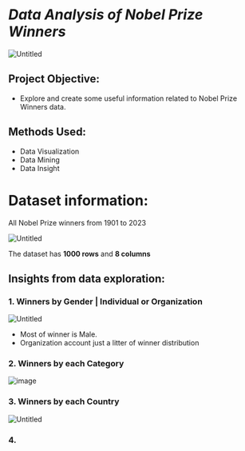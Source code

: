 # ***Data Analysis of Nobel Prize Winners***

![Untitled](https://github.com/Khangtran94/Data_Analysis_of_Nobel_Prize_Winners/assets/146164801/2a6c1404-2e6e-4556-a83d-618295e1ecfd)

## Project Objective:
* Explore and create some useful information related to Nobel Prize Winners data.

## Methods Used:
* Data Visualization
* Data Mining
* Data Insight

# Dataset information:
All Nobel Prize winners from 1901 to 2023

![Untitled](https://github.com/Khangtran94/Data_Analysis_of_Nobel_Prize_Winners/assets/146164801/527c693a-6933-4b71-8797-248e361ccd53)

The dataset has **1000 rows** and **8 columns**

## Insights from data exploration:
### 1. Winners by Gender | Individual or Organization
![Untitled](https://github.com/Khangtran94/Data_Analysis_of_Nobel_Prize_Winners/assets/146164801/d5e26f24-1352-40df-ae68-f41f87d575e6)

* Most of winner is Male.
* Organization account just a litter of winner distribution

### 2. Winners by each Category
![image](https://github.com/Khangtran94/Data_Analysis_of_Nobel_Prize_Winners/assets/146164801/ca989c94-d4f2-406d-a18b-51b1797ccc6d)

### 3. Winners by each Country
![Untitled](https://github.com/Khangtran94/Data_Analysis_of_Nobel_Prize_Winners/assets/146164801/9ec7d434-317e-49a1-8ffb-2fbc1ed028f1)

### 4.
